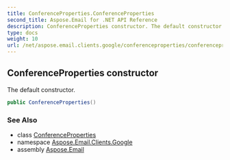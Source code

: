 ```yaml
---
title: ConferenceProperties.ConferenceProperties
second_title: Aspose.Email for .NET API Reference
description: ConferenceProperties constructor. The default constructor
type: docs
weight: 10
url: /net/aspose.email.clients.google/conferenceproperties/conferenceproperties/
---
```

## ConferenceProperties constructor

The default constructor.

```csharp
public ConferenceProperties()
```

### See Also

* class [ConferenceProperties](../)
* namespace [Aspose.Email.Clients.Google](../../conferenceproperties/)
* assembly [Aspose.Email](../../../)


